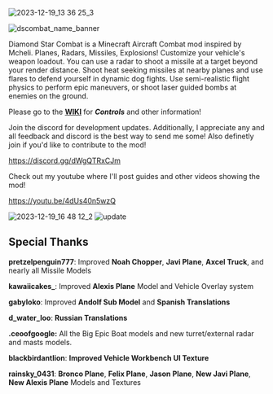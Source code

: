 ![2023-12-19_13 36 25_3](https://github.com/1whohears/DiamondStarCombat/assets/79810154/1f97af2f-3614-45b7-bc09-81e1fc157843)

![dscombat_name_banner](https://github.com/1whohears/DiamondStarCombat/assets/79810154/fd27cf2d-4c57-4c24-a869-306b4b413668)
 
Diamond Star Combat is a Minecraft Aircraft Combat mod inspired by Mcheli. Planes, Radars, Missiles, Explosions! Customize your vehicle's weapon loadout. You can use a radar to shoot a missile at a target beyond your render distance. 
Shoot heat seeking missiles at nearby planes and use flares to defend yourself in dynamic dog fights. Use semi-realistic flight physics to perform epic maneuvers, or shoot laser guided bombs at enemies on the ground. 

Please go to the __**[WIKI](https://github.com/1whohears/DiamondStarCombat/wiki)**__ for ***Controls*** and other information!

Join the discord for development updates. Additionally, I appreciate any and all feedback and discord is the best way to send me some! Also definetly join if you'd like to contribute to the mod!

https://discord.gg/dWgQTRxCJm

Check out my youtube where I'll post guides and other videos showing the mod! 

https://youtu.be/4dUs40n5wzQ

![2023-12-19_16 48 12_2](https://github.com/1whohears/DiamondStarCombat/assets/79810154/16d9039e-e412-4347-a70b-4b8cfd5d6fc2)
![update](https://github.com/1whohears/DiamondStarCombat/assets/79810154/3cbd18a6-c6c3-47bf-b023-dacfe16070e0)

## Special Thanks

__**pretzelpenguin777**__: Improved **Noah Chopper**, **Javi Plane**, **Axcel Truck**, and nearly all Missile Models

**__kawaiicakes___**: Improved **Alexis Plane** Model and Vehicle Overlay system

__**gabyloko**__: Improved **Andolf Sub Model** and **Spanish Translations**

__**d_water_loo**__: **Russian Translations**

__**.ceoofgoogle:**__ All the Big Epic Boat models and new turret/external radar and masts models.

__**blackbirdantlion**__: **Improved Vehicle Workbench UI Texture**

__**rainsky_0431**__: **Bronco Plane**, **Felix Plane**, **Jason Plane**, **New Javi Plane**, **New Alexis Plane** Models and Textures
